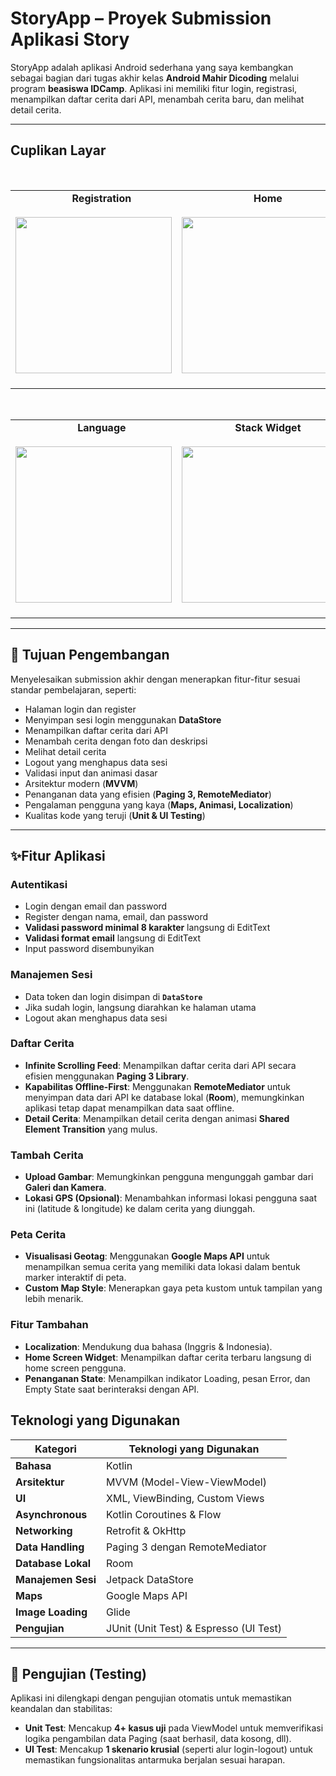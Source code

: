 # StoryApp – Proyek Submission Aplikasi Story

StoryApp adalah aplikasi Android sederhana yang saya kembangkan sebagai bagian dari tugas akhir kelas **Android Mahir Dicoding** melalui program **beasiswa IDCamp**. Aplikasi ini memiliki fitur login, registrasi, menampilkan daftar cerita dari API, menambah cerita baru, dan melihat detail cerita.

---

## Cuplikan Layar

<table align="center">
  <tr>
    <td align="center" valign="top">
      <strong>Registration</strong><br>
      <img src="https://github.com/user-attachments/assets/73fa906e-24c9-45fe-9e5e-42c2c89fa0df" width="250"/>
    </td>
    <td align="center" valign="top">
      <strong>Home</strong><br>
      <img src="https://github.com/user-attachments/assets/4ec9d426-aa2b-4838-8794-949391ab3392" width="250"/>
    </td>
    <td align="center" valign="top">
      <strong>Detail</strong><br>
      <img src="https://github.com/user-attachments/assets/8d5473df-3207-4723-ac67-87f04b6a2fea" width="250"/>
    </td>
    <td align="center" valign="top">
      <strong>Upload Story</strong><br>
      <img src="https://github.com/user-attachments/assets/64b9028c-a87c-4e4a-8c49-95f2124b121d" width="250"/>
    </td>
  </tr>
</table>
<table align="center">
  <tr>
    <td align="center" valign="top">
      <strong>Language</strong><br>
      <img src="https://github.com/user-attachments/assets/ee2e79e4-f068-4b87-83e5-384bd0984b9e" width="250"/>
    </td>
    <td align="center" valign="top">
      <strong>Stack Widget</strong><br>
      <img src="https://github.com/user-attachments/assets/3c471f47-2ada-4e54-873d-bfa80db60618" width="250"/>
    </td>
  </tr>
</table>

---

## 🎯 Tujuan Pengembangan

Menyelesaikan submission akhir dengan menerapkan fitur-fitur sesuai standar pembelajaran, seperti:

- Halaman login dan register
- Menyimpan sesi login menggunakan **DataStore**
- Menampilkan daftar cerita dari API
- Menambah cerita dengan foto dan deskripsi
- Melihat detail cerita
- Logout yang menghapus data sesi
- Validasi input dan animasi dasar
- Arsitektur modern (**MVVM**)
- Penanganan data yang efisien (**Paging 3, RemoteMediator**)
- Pengalaman pengguna yang kaya (**Maps, Animasi, Localization**)
- Kualitas kode yang teruji (**Unit & UI Testing**)

---

## ✨Fitur Aplikasi

### Autentikasi
- Login dengan email dan password
- Register dengan nama, email, dan password
- **Validasi password minimal 8 karakter** langsung di EditText
- **Validasi format email** langsung di EditText
- Input password disembunyikan

### Manajemen Sesi
- Data token dan login disimpan di **`DataStore`**
- Jika sudah login, langsung diarahkan ke halaman utama
- Logout akan menghapus data sesi

### Daftar Cerita
- **Infinite Scrolling Feed**: Menampilkan daftar cerita dari API secara efisien menggunakan **Paging 3 Library**.
- **Kapabilitas Offline-First**: Menggunakan **RemoteMediator** untuk menyimpan data dari API ke database lokal (**Room**), memungkinkan aplikasi tetap dapat menampilkan data saat offline.
- **Detail Cerita**: Menampilkan detail cerita dengan animasi **Shared Element Transition** yang mulus.

### Tambah Cerita
- **Upload Gambar**: Memungkinkan pengguna mengunggah gambar dari **Galeri dan Kamera**.
- **Lokasi GPS (Opsional)**: Menambahkan informasi lokasi pengguna saat ini (latitude & longitude) ke dalam cerita yang diunggah.

### Peta Cerita
- **Visualisasi Geotag**: Menggunakan **Google Maps API** untuk menampilkan semua cerita yang memiliki data lokasi dalam bentuk marker interaktif di peta.
- **Custom Map Style**: Menerapkan gaya peta kustom untuk tampilan yang lebih menarik.
  
### Fitur Tambahan
- **Localization**: Mendukung dua bahasa (Inggris & Indonesia).
- **Home Screen Widget**: Menampilkan daftar cerita terbaru langsung di home screen pengguna.
- **Penanganan State**: Menampilkan indikator Loading, pesan Error, dan Empty State saat berinteraksi dengan API.

## Teknologi yang Digunakan

| Kategori | Teknologi yang Digunakan |
|---|---|
| **Bahasa** | Kotlin |
| **Arsitektur** | MVVM (Model-View-ViewModel) |
| **UI** | XML, ViewBinding, Custom Views |
| **Asynchronous**| Kotlin Coroutines & Flow |
| **Networking** | Retrofit & OkHttp |
| **Data Handling**| Paging 3 dengan RemoteMediator |
| **Database Lokal**| Room |
| **Manajemen Sesi**| Jetpack DataStore |
| **Maps** | Google Maps API |
| **Image Loading**| Glide |
| **Pengujian** | JUnit (Unit Test) & Espresso (UI Test) |

---

## 🧪 Pengujian (Testing)
Aplikasi ini dilengkapi dengan pengujian otomatis untuk memastikan keandalan dan stabilitas:
- **Unit Test**: Mencakup **4+ kasus uji** pada ViewModel untuk memverifikasi logika pengambilan data Paging (saat berhasil, data kosong, dll).
- **UI Test**: Mencakup **1 skenario krusial** (seperti alur login-logout) untuk memastikan fungsionalitas antarmuka berjalan sesuai harapan.
